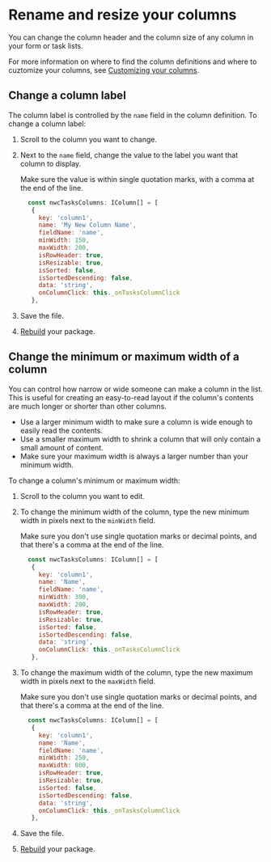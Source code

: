 # Rename and resize your columns

You can change the column header and the column size of any column in your form or task lists.

For more information on where to find the column definitions and where to cuztomize your columns, see [Customizing your columns](./customize.md).

## Change a column label
The column label is controlled by the `name` field in the column definition. To change a column label:

1. Scroll to the column you want to change.
1. Next to the `name` field, change the value to the label you want that column to display.

   Make sure the value is within single quotation marks, with a comma at the end of the line.  
   ```javascript
     const nwcTasksColumns: IColumn[] = [
      {
        key: 'column1',
        name: 'My New Column Name',
        fieldName: 'name',        
        minWidth: 150,
        maxWidth: 200,
        isRowHeader: true,
        isResizable: true,
        isSorted: false,
        isSortedDescending: false,
        data: 'string',
        onColumnClick: this._onTasksColumnClick
      },  
   ```
1. Save the file.
1. [Rebuild](./build.md) your package.


## Change the minimum or maximum width of a column
You can control how narrow or wide someone can make a column in the list. This is useful for creating an easy-to-read layout if the column's contents are much longer or shorter than other columns.

  - Use a larger minimum width to make sure a column is wide enough to easily read the contents.
  - Use a smaller maximum width to shrink a column that will only contain a small amount of content.
  - Make sure your maximum width is always a larger number than your minimum width.


To change a column's minimum or maximum width:

1. Scroll to the column you want to edit.
2. To change the minimum width of the column, type the new minimum width in pixels next to the `minWidth` field.

   Make sure you don't use single quotation marks or decimal points, and that there's a comma at the end of the line.  
   ```javascript
     const nwcTasksColumns: IColumn[] = [
      {
        key: 'column1',
        name: 'Name',
        fieldName: 'name',
        minWidth: 300,
        maxWidth: 200,
        isRowHeader: true,
        isResizable: true,
        isSorted: false,
        isSortedDescending: false,
        data: 'string',
        onColumnClick: this._onTasksColumnClick
      },  
   ```   
4. To change the maximum width of the column, type the new maximum width in pixels next to the `maxWidth` field.
   
      Make sure you don't use single quotation marks or decimal points, and that there's a comma at the end of the line.  
   ```javascript
     const nwcTasksColumns: IColumn[] = [
      {
        key: 'column1',
        name: 'Name',
        fieldName: 'name',
        minWidth: 250,
        maxWidth: 800,
        isRowHeader: true,
        isResizable: true,
        isSorted: false,
        isSortedDescending: false,
        data: 'string',
        onColumnClick: this._onTasksColumnClick
      },  
   ```  
1. Save the file.
1. [Rebuild](./build.md) your package.